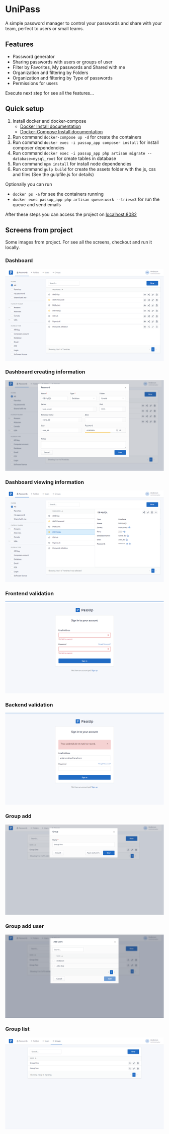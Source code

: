 # UniPass

A simple password manager to control your passwords and share with your team, perfect to users or small teams.

## Features

- Password generator
- Sharing passwords with users or groups of user
- Filter by Favorites, My passwords and Shared with me
- Organization and filtering by Folders
- Organization and filtering by Type of passwords
- Permissions for users

Execute next step for see all the features...

## Quick setup

1. Install docker and docker-compose
    - [Docker Install documentation](https://docs.docker.com/install/)
    - [Docker-Compose Install documentation](https://docs.docker.com/compose/install/)
2. Run command `docker-compose up -d` for create the containers
3. Run command `docker exec -i passup_app composer install` for install composer dependencies
4. Run command `docker exec -i passup_app php artisan migrate --database=mysql_root` for create tables in database
5. Run command `npm install` for install node dependencies
6. Run command `gulp build` for create the assets folder with the js, css and files (See the gulpfile.js for details)

Optionally you can run

- `docker ps -a` for see the containers running
- `docker exec passup_app php artisan queue:work --tries=3` for run the queue and send emails

After these steps you can access the project on [localhost:8082](http://localhost:8082)

## Screens from project

Some images from project. For see all the screens, checkout and run it locally.

### Dashboard

<kbd>
<img src="https://github.com/andersonalvesme/passup-password-manager/blob/master/_readme_images/dashboard.png" alt="Dashboard">
</kbd>

### Dashboard creating information

<kbd>
<img src="https://github.com/andersonalvesme/passup-password-manager/blob/master/_readme_images/dashboard_create.png" alt="Dashboard creating information">
</kbd>

### Dashboard viewing information

<kbd>
<img src="https://github.com/andersonalvesme/passup-password-manager/blob/master/_readme_images/dashboard_view.png" alt="Dashboard viewing information">
</kbd>

### Frontend validation

<kbd>
<img src="https://github.com/andersonalvesme/passup-password-manager/blob/master/_readme_images/frontend_input_validation.png" alt="Frontend validation">
</kbd>

### Backend validation

<kbd>
<img src="https://github.com/andersonalvesme/passup-password-manager/blob/master/_readme_images/backend_input_validation.png" alt="Backend validation">
</kbd>

### Group add

<kbd>
<img src="https://github.com/andersonalvesme/passup-password-manager/blob/master/_readme_images/group_add.png" alt="Group add">
</kbd>

### Group add user

<kbd>
<img src="https://github.com/andersonalvesme/passup-password-manager/blob/master/_readme_images/group_add_users.png" alt="Group add user">
</kbd>

### Group list

<kbd>
<img src="https://github.com/andersonalvesme/passup-password-manager/blob/master/_readme_images/group_list.png" alt="Group list">
</kbd>

